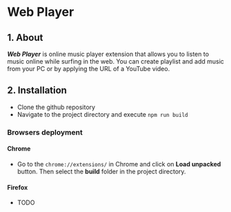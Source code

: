 # Web Player

## 1. About
***Web Player*** is online music player extension that allows you to listen to music online while surfing in the web. You can create playlist and add music from your PC or by applying the URL of a YouTube video.

## 2. Installation
- Clone the github repository
- Navigate to the project directory and execute `npm run build`

### Browsers deployment
#### Chrome
- Go to the `chrome://extensions/` in Chrome and  click on **Load unpacked** button. Then select the **build** folder in the project directory.
#### Firefox 
- TODO